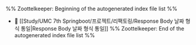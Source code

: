 %% Zoottelkeeper: Beginning of the autogenerated index file list  %%
- 📄 [[Study/UMC 7th Springboot/프로젝트/리팩토링/Response Body 날짜 형식 통일|Response Body 날짜 형식 통일]]
%% Zoottelkeeper: End of the autogenerated index file list  %%

